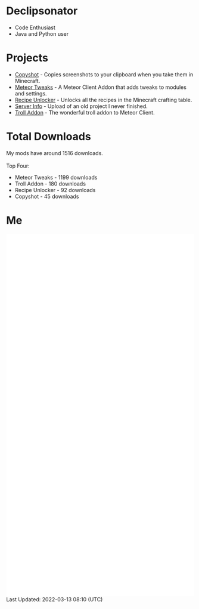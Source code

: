 # Declipsonator
- Code Enthusiast
- Java and Python user
# Projects
- [Copyshot](https://github.com/Declipsonator/Copyshot) - Copies screenshots to your clipboard when you take them in Minecraft.
- [Meteor Tweaks](https://github.com/Declipsonator/Meteor-Tweaks) - A Meteor Client Addon that adds tweaks to modules and settings.
- [Recipe Unlocker](https://github.com/Declipsonator/Recipe-Unlocker) - Unlocks all the recipes in the Minecraft crafting table.
- [Server Info](https://github.com/Declipsonator/Server-Info) - Upload of an old project I never finished.
- [Troll Addon](https://github.com/Declipsonator/Troll-Addon) - The wonderful troll addon to Meteor Client.


# Total Downloads
My mods have around 1516 downloads. \
\
Top Four:
- Meteor Tweaks - 1199 downloads  
- Troll Addon - 180 downloads  
- Recipe Unlocker - 92 downloads  
- Copyshot - 45 downloads  


# Me
<img align="center" src="/github-metrics.svg" alt="Metrics">
Last Updated: 2022-03-13 08:10 (UTC)
